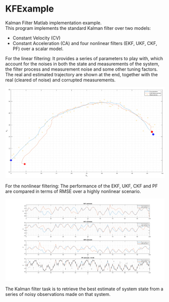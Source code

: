 # KFExample
Kalman Filter Matlab implementation example.  
This program implements the standard Kalman filter over two models:
- Constant Velocity (CV)
- Constant Acceleration (CA)
and four nonlinear filters (EKF, UKF, CKF, PF) over a scalar model.


For the linear filtering:
It provides a series of parameters to play with, which account for the noises in both the state and measurements of the system, the filter process and measurement noise and some other tuning factors.  
The real and estimated trajectory are shown at the end, together with the real (cleared of noise) and corrupted measurements.

![alt text](example.png)

For the nonlinear filtering:
The performance of the EKF, UKF, CKF and PF are compared in terms of RMSE over a highly nonlinear scenario.

![alt text](exampleNL.png)

The Kalman filter task is to retrieve the best estimate of system state from a series of noisy observations made on that system.
